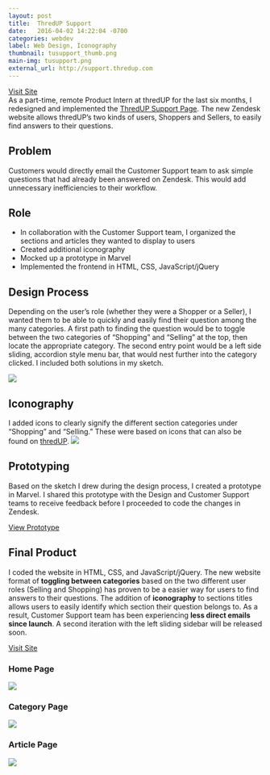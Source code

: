 ```yaml
---
layout: post
title:  ThredUP Support
date:   2016-04-02 14:22:04 -0700
categories: webdev
label: Web Design, Iconography
thumbnail: tusupport_thumb.png
main-img: tusupport.png
external_url: http://support.thredup.com
---
```


<div class="cta">
  <a href="{{ page.external_url }}" target="_blank">Visit Site</a>
</div>
<section>
  As a part-time, remote Product Intern at thredUP for the last six months, I redesigned and implemented the <a href="{{ page.external_url }}" target="_blank">ThredUP Support Page</a>. The new Zendesk website allows thredUP’s two kinds of users, Shoppers and Sellers, to easily find answers to their questions.
</section>

<div class="row">
  <div class="col-md-6 project-problem">
      <h2 class="block-title">Problem</h2>
      Customers would directly email the Customer Support team to ask simple questions that had already been answered on Zendesk. This would add unnecessary inefficiencies to their workflow.
  </div>
  <div class="col-md-6 project-role">
    <h2 class="block-title">Role</h2>
      <ul>
        <li>In collaboration with the Customer Support team, I organized the sections and articles they wanted to display to users</li>
        <li>Created additional iconography</li>
        <li>Mocked up a prototype in Marvel</li>
        <li>Implemented the frontend in HTML, CSS, JavaScript/jQuery</li>
    </ul>
  </div>
</div>

<section>
<h1 class="section-title">Design Process</h1>
<p>
Depending on the user’s role (whether they were a Shopper or a Seller), I wanted them to be able to quickly and easily find their question among the many categories. A first path to finding the question would be to toggle between the two categories of “Shopping” and “Selling” at the top, then locate the appropriate category.  The second entry point would be a left side sliding, accordion style menu bar, that would nest further into the category clicked. I included both solutions in my sketch.
</p>
<p>
<img src="{{ site.baseurl }}/img/portfolio/tusupport/sketch.jpg" class="img-responsive center-block">
 </p>
</section>

<section>
  <h1 class="section-title">Iconography</h1>
  I added icons to clearly signify the different section categories under “Shopping” and “Selling.” These were based on icons that can also be found on <a href="http://thredup.com">thredUP</a>.
  <img src="{{ site.baseurl }}/img/portfolio/tusupport/icons.png" class="img-responsive center-block">
</section>

<section>
  <h1 class="section-title">Prototyping</h1>
  Based on the sketch I drew during the design process, I created a prototype in Marvel. I shared this prototype with the Design and Customer Support teams to receive feedback before I proceeded to code the changes in Zendesk.
  <p>
  <div class="cta">
    <a href="https://marvelapp.com/8aijdh" target="_blank">View Prototype</a>
  </div>
</section>

<section>
  <h1 class="section-title">Final Product</h1>
  I coded the website in HTML, CSS, and JavaScript/jQuery. The new website format of <strong>toggling between categories</strong> based on the two different user roles (Selling and Shopping) has proven to be a easier way for users to find answers to their questions. The addition of <strong>iconography</strong> to sections titles allows users to easily identify which section their question belongs to. As a result, Customer Support team has been experiencing <strong>less direct emails since launch</strong>. A second iteration with the left sliding sidebar will be released soon. 
 <p>
  <div class="cta">
  <a href="{{ page.external_url }}" target="_blank">Visit Site</a>
</div>
<p>
 <h3 class="subtitle">Home Page</h3>
 <img src="{{ site.baseurl }}/img/portfolio/tusupport/homepage.png" class="img-responsive center-block">
 <p>
 <h3 class="subtitle">Category Page</h3>
 <img src="{{ site.baseurl }}/img/portfolio/tusupport/sectionpage.png" class="img-responsive center-block">
 <p>
 <h3 class="subtitle">Article Page</h3>
 <img src="{{ site.baseurl }}/img/portfolio/tusupport/article.png" class="img-responsive center-block">
</section>
